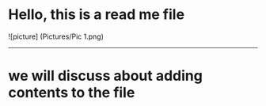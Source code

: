# Hello, this is a read me file </br>

![picture] (Pictures/Pic 1.png)

---------------------------------------------------------------------------------------------


# we will discuss about adding contents to the file
